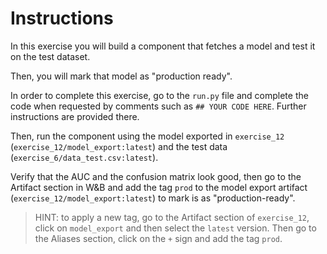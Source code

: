 # Instructions
In this exercise you will build a component that fetches a model and test it on the test dataset.

Then, you will mark that model as "production ready".

In order to complete this exercise, go to the ``run.py`` file and complete the code when
requested by comments such as ``## YOUR CODE HERE``. Further instructions are provided there.

Then, run the component using the model exported in ``exercise_12`` 
(``exercise_12/model_export:latest``) and the test data (``exercise_6/data_test.csv:latest``).

Verify that the AUC and the confusion matrix look good, then go to the Artifact section in W&B
and add the tag ``prod`` to the model export artifact (``exercise_12/model_export:latest``) 
to mark is as "production-ready".
> HINT: to apply a new tag, go to the Artifact section of ``exercise_12``, click on 
> ``model_export`` and then select the ``latest`` version. Then go to the Aliases section, click
> on the `+` sign and add the tag ``prod``.